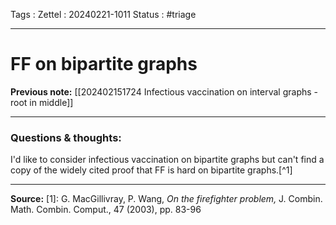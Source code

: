 Tags :
Zettel :  20240221-1011
Status : #triage 

-----

# FF on bipartite graphs

**Previous note:** [[202402151724 Infectious vaccination on interval graphs - root in middle]]

-----

### Questions & thoughts:

I'd like to consider infectious vaccination on bipartite graphs but can't find a copy of the widely cited proof that FF is hard on bipartite graphs.[^1]

-----
 
**Source:** 
[1]: G. MacGillivray, P. Wang, *On the firefighter problem,* J. Combin. Math. Combin. Comput., 47 (2003), pp. 83-96